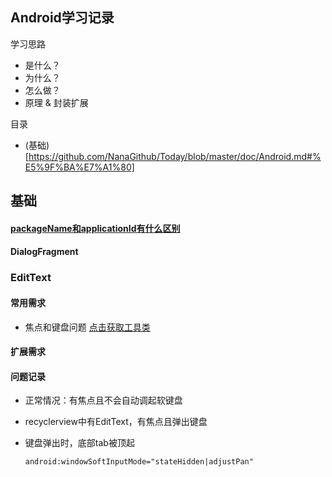 ## Android学习记录
学习思路
  * 是什么？
  * 为什么？
  * 怎么做？
  * 原理 & 封装扩展

目录
 * (基础)[https://github.com/NanaGithub/Today/blob/master/doc/Android.md#%E5%9F%BA%E7%A1%80]

##  基础
#### [packageName和applicationId有什么区别](https://blog.csdn.net/u011889786/article/details/54296462)
#### DialogFragment
  

### EditText
#### 常用需求

* 焦点和键盘问题 [点击获取工具类](https://github.com/NanaGithub/Today/blob/master/base/src/main/java/com/jnn/mylibrary/util/EditViewUtil.java)

#### 扩展需求
#### 问题记录

* 正常情况：有焦点且不会自动调起软键盘
* recyclerview中有EditText，有焦点且弹出键盘
* 键盘弹出时，底部tab被顶起
  
  ```android:windowSoftInputMode="stateHidden|adjustPan"```
 

